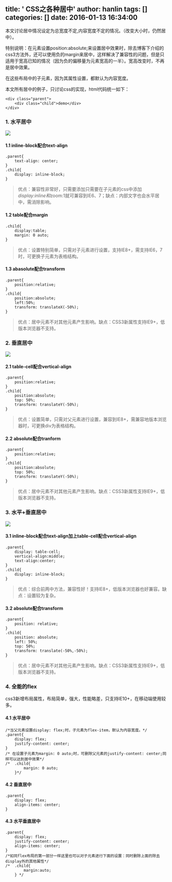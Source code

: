 title: ' CSS之各种居中'
author: hanlin
tags: []
categories: []
date: 2016-01-13 16:34:00
---
本文讨论居中情况设定为总宽度不定,内容宽度不定的情况。（改变大小时，仍然居中）。
<!--more-->
特别说明：在元素设置position:absolute;来设置居中效果时，除去博客下介绍的css3方法外，还可以使用负的margin来居中，这样解决了兼容性的问题，但是只适用于宽高已知的情况（因为负的偏移量为元素宽高的一半）。宽高改变时，不再是居中效果。

在这些布局中的子元素，因为其属性设置，都默认为内容宽度。

本文所有居中的例子，只讨论css的实现，html代码统一如下：
```
<div class="parent">
    <div class="child">demo</div>
</div>
```
### 1. 水平居中
![][1]

#### 1.1 inline-block配合text-align
```
.parent{
    text-align: center;
}
.child{
    display: inline-block;
}
```
>优点：兼容性非常好，只需要添加只需要在子元素的css中添加*display:inline和*zoom:1就可兼容到IE6、7；缺点：内部文字也会水平居中，需消除影响。

#### 1.2 table配合margin
```
.child{
    display:table;
    margin: 0 auto;
}
```
>优点：设置特别简单，只需对子元素进行设置，支持IE8+，需支持IE6，7时，可更换子元素为表格结构。

#### 1.3 abasolute配合transform
```
.parent{
    position:relative;
}
.child{
    position:absolute;
    left:50%;
    transform: translateX(-50%);
}
```
>优点：居中元素不对其他元素产生影响。缺点：CSS3新属性支持IE9+，低版本浏览器不支持。

### 2. 垂直居中
![][2]

#### 2.1 table-cell配合vertical-align
```
.parent{
    position:relative;
}
.child{
    position:absolute;
    top: 50%;
    transform: translateY(-50%);
}
```
>优点：设置简单，只需对父元素进行设置，兼容到IE8+，需兼容地版本浏览器时，可更换div为表格结构。

#### 2.2 absolute配合tranform
```
.parent{
    position:relative;
}
.child{
    position:absolute;
    top: 50%;
    transform: translateY(-50%);
}
```
>优点：居中元素不对其他元素产生影响。缺点：CSS3新属性支持IE9+，低版本浏览器不支持。

### 3. 水平+垂直居中
![][3]
#### 3.1 inline-block配合text-align加上table-cell配合vertical-align
```
.parent{
    display: table-cell;
    vertical-align:middle;
    text-align:center;
}
.child{
    display: inline-block;
}
```
>优点：综合前两中方法，兼容性好！支持IE8+，低版本浏览器也好兼容。缺点：设置较为复杂。

#### 3.2 absolute配合transform
```
.parent{
    position: relative;
}
.child{
    position: absolute;
    left: 50%;
    top: 50%;
    transform: translate(-50%,-50%);
}
```
>优点：居中元素不对其他元素产生影响。缺点：CSS3新属性支持IE9+，低版本浏览器不支持。

### 4. 全能的flex
css3新增布局属性，布局简单，强大，性能略差，只支持IE10+，在移动端使用较多。

#### 4.1 水平居中
```
/*当父元素设置display: flex;时，子元素为flex-item，默认为内容宽度。*/
.parent{
    display: flex;
    justify-content: center;
}
/* 在设置子元素为margin: 0 auto;时，可删除父元素的justify-content: center;同样可以达到居中效果*/
/*  .child{
        margin: 0 auto; 
    }*/  
```

#### 4.2 垂直居中
```
.parent{
    display: flex;
    align-items: center;
}
``` 

#### 4.3 水平垂直居中
```
.parent{
    display: flex;
    justify-content: center;
    align-items: center;
}
/*如同flex布局的第一部分一样这里也可以对子元素进行下面的设置：同时删除上面的除去display外的其他属性*/
/*  .child{
        margin:auto;
    } */
```

  [1]: https://www.linqiong.net/usr/uploads/2016/11/1630928381.jpg
  [2]: https://www.linqiong.net/usr/uploads/2016/11/2356646198.jpg
  [3]: https://www.linqiong.net/usr/uploads/2016/11/716158647.jpg
